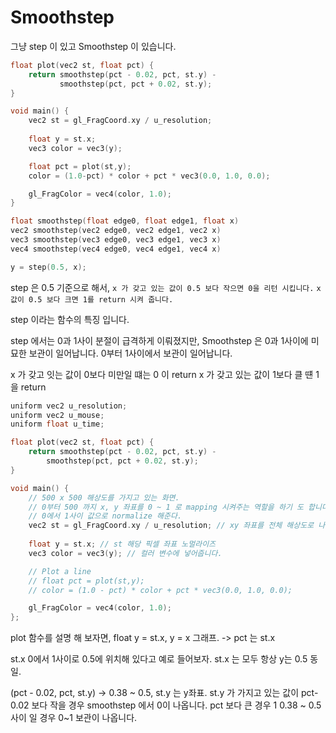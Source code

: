 # Smoothstep 

그냥 step 이 있고 Smoothstep 이 있습니다.


``` c++
float plot(vec2 st, float pct) {
    return smoothstep(pct - 0.02, pct, st.y) - 
           smoothstep(pct, pct + 0.02, st.y);
}

void main() {
    vec2 st = gl_FragCoord.xy / u_resolution;
    
    float y = st.x;
    vec3 color = vec3(y);

    float pct = plot(st,y);
    color = (1.0-pct) * color + pct * vec3(0.0, 1.0, 0.0); 

    gl_FragColor = vec4(color, 1.0);
}
```

``` c++
float smoothstep(float edge0, float edge1, float x)
vec2 smoothstep(vec2 edge0, vec2 edge1, vec2 x) 
vec3 smoothstep(vec3 edge0, vec3 edge1, vec3 x)
vec4 smoothstep(vec4 edge0, vec4 edge1, vec4 x)
```

``` c++
y = step(0.5, x);
```

step 은 0.5 기준으로 해서, `x 가 갖고 있는 값이 0.5 보다 작으면 0을 리턴 시킵니다.`
`x 값이 0.5 보다 크면 1를 return 시켜 줍니다.`

step 이라는 함수의 특징 입니다.

step 에서는 0과 1사이 분절이 급격하게 이뤄졌지만, Smoothstep 은 0과 1사이에 미묘한 보관이 일어납니다.
0부터 1사이에서 보관이 일어납니다.

x 가 갖고 잇는 값이 0보다 미만일 떄는 0 이 return
x 가 갖고 있는 값이 1보다 클 떈 1을 return 


``` c++
uniform vec2 u_resolution;
uniform vec2 u_mouse;
uniform float u_time;

float plot(vec2 st, float pct) {
    return smoothstep(pct - 0.02, pct, st.y) - 
        smoothstep(pct, pct + 0.02, st.y); 
}

void main() {
    // 500 x 500 해상도를 가지고 있는 화면.
    // 0부터 500 까지 x, y 좌표를 0 ~ 1 로 mapping 시켜주는 역할을 하기 도 합니다.
    // 0에서 1사이 값으로 normalize 해준다. 
    vec2 st = gl_FragCoord.xy / u_resolution; // xy 좌표를 전체 해상도로 나눠 줍니다.
 
    float y = st.x; // st 해당 픽셀 좌표 노멀라이즈  
    vec3 color = vec3(y); // 컬러 변수에 넣어줍니다. 

    // Plot a line
    // float pct = plot(st,y); 
    // color = (1.0 - pct) * color + pct * vec3(0.0, 1.0, 0.0);

    gl_FragColor = vec4(color, 1.0);
};
```


plot 함수를 설명 해 보자면,
float y = st.x, y = x 그래프.
-> pct 는 st.x 

st.x 0에서 1사이로 0.5에 위치해 있다고 예로 들어보자.
st.x 는 모두 항상 y는 0.5 동일.

(pct - 0.02, pct, st.y) -> 0.38 ~ 0.5, st.y 는 y좌표.
st.y 가 가지고 있는 값이
pct-0.02 보다 작을 경우 smoothstep 에서 0이 나옵니다.
pct 보다 큰 경우 1
0.38 ~ 0.5 사이 일 경우 0~1 보관이 나옵니다.

